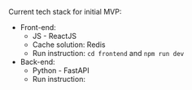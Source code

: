 Current tech stack for initial MVP:
- Front-end:
    - JS - ReactJS
    - Cache solution: Redis
    - Run instruction: `cd frontend` and `npm run dev`
- Back-end:
    - Python - FastAPI
    - Run instruction: 
